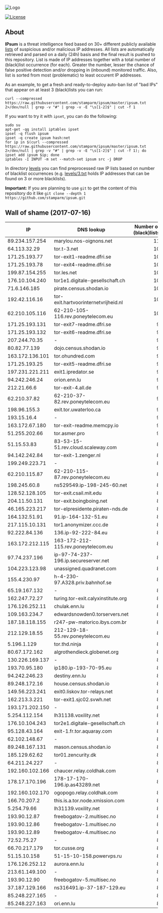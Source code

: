 ![Logo](logo.png)

[![License](https://img.shields.io/badge/license-Public_domain-red.svg)](https://wiki.creativecommons.org/wiki/Public_domain)

About
----

**IPsum** is a threat intelligence feed based on 30+ different publicly available [lists](https://github.com/stamparm/maltrail) of suspicious and/or malicious IP addresses. All lists are automatically retrieved and parsed on a daily (24h) basis and the final result is pushed to this repository. List is made of IP addresses together with a total number of (black)list occurrence (for each). Greater the number, lesser the chance of false positive detection and/or dropping in (inbound) monitored traffic. Also, list is sorted from most (problematic) to least occurent IP addresses.

As an example, to get a fresh and ready-to-deploy auto-ban list of "bad IPs" that appear on at least 3 (black)lists you can run:

```
curl --compressed https://raw.githubusercontent.com/stamparm/ipsum/master/ipsum.txt 2>/dev/null | grep -v "#" | grep -v -E "\s[1-2]$" | cut -f 1
```

If you want to try it with `ipset`, you can do the following:

```
sudo su
apt-get -qq install iptables ipset
ipset -q flush ipsum
ipset -q create ipsum hash:net
for ip in $(curl --compressed https://raw.githubusercontent.com/stamparm/ipsum/master/ipsum.txt 2>/dev/null | grep -v "#" | grep -v -E "\s[1-2]$" | cut -f 1); do ipset add ipsum $ip; done
iptables -I INPUT -m set --match-set ipsum src -j DROP
```

In directory [levels](levels) you can find preprocessed raw IP lists based on number of blacklist occurrences (e.g. [levels/3.txt](levels/3.txt) holds IP addresses that can be found on 3 or more blacklists).

**Important:** If you are planning to use `git` to get the content of this repository do it like `git clone --depth 1 https://github.com/stamparm/ipsum.git`

Wall of shame (2017-07-16)
----

|IP|DNS lookup|Number of (black)lists|
|---|---|--:|
89.234.157.254|marylou.nos-oignons.net|11
64.113.32.29|tor.t-3.net|10
171.25.193.77|tor-exit1-readme.dfri.se|10
171.25.193.78|tor-exit4-readme.dfri.se|10
199.87.154.255|tor.les.net|10
176.10.104.240|tor1e1.digitale-gesellschaft.ch|10
71.6.146.185|pirate.census.shodan.io|10
192.42.116.16|tor-exit.hartvoorinternetvrijheid.nl|10
62.210.105.116|62-210-105-116.rev.poneytelecom.eu|10
171.25.193.131|tor-exit7-readme.dfri.se|9
171.25.193.132|tor-exit6-readme.dfri.se|9
207.244.70.35|-|9
80.82.77.139|dojo.census.shodan.io|9
163.172.136.101|tor.ohundred.com|9
171.25.193.25|tor-exit5-readme.dfri.se|9
197.231.221.211|exit1.ipredator.se|9
94.242.246.24|orion.enn.lu|9
212.21.66.6|tor-exit-4.all.de|9
62.210.37.82|62-210-37-82.rev.poneytelecom.eu|9
198.96.155.3|exit.tor.uwaterloo.ca|9
193.15.16.4|-|9
163.172.67.180|tor-exit-readme.memcpy.io|9
51.255.202.66|tor.asmer.pro|9
51.15.53.83|83-53-15-51.rev.cloud.scaleway.com|8
94.142.242.84|tor-exit-1.zenger.nl|8
199.249.223.71|-|8
62.210.115.87|62-210-115-87.rev.poneytelecom.eu|8
198.245.60.8|ns529549.ip-198-245-60.net|8
128.52.128.105|tor-exit.csail.mit.edu|8
204.11.50.131|tor-exit.boingboing.net|8
46.165.223.217|tor-elpresidente.piraten-nds.de|8
164.132.51.91|91.ip-164-132-51.eu|8
217.115.10.131|tor1.anonymizer.ccc.de|8
92.222.84.136|136.ip-92-222-84.eu|8
163.172.212.115|163-172-212-115.rev.poneytelecom.eu|8
97.74.237.196|ip-97-74-237-196.ip.secureserver.net|8
104.223.123.98|unassigned.quadranet.com|8
155.4.230.97|h-4-230-97.A328.priv.bahnhof.se|8
65.19.167.132|-|8
162.247.72.27|turing.tor-exit.calyxinstitute.org|8
176.126.252.11|chulak.enn.lu|8
109.163.234.7|edwardsnowden0.torservers.net|8
187.18.118.155|r247-pw-matorico.ibys.com.br|8
212.129.18.55|212-129-18-55.rev.poneytelecom.eu|8
5.196.1.129|tor.thd.ninja|8
80.67.172.162|algrothendieck.globenet.org|8
130.226.169.137|-|8
193.70.95.180|ip180.ip-193-70-95.eu|8
94.242.246.23|destiny.enn.lu|8
89.248.172.16|house.census.shodan.io|8
149.56.223.241|exit0.liskov.tor-relays.net|8
162.213.3.221|tor-exit1.sjc02.svwh.net|8
193.171.202.150|-|8
5.254.112.154|lh31138.voxility.net|8
176.10.104.243|tor2e1.digitale-gesellschaft.ch|8
95.128.43.164|exit-1.fr.tor.aquaray.com|8
62.102.148.67|-|8
89.248.167.131|mason.census.shodan.io|8
185.129.62.62|tor01.zencurity.dk|8
64.211.24.227|-|8
192.160.102.166|chaucer.relay.coldhak.com|8
178.17.170.196|178-17-170-196.ip.as43289.net|8
192.160.102.170|ogopogo.relay.coldhak.com|8
166.70.207.2|this.is.a.tor.node.xmission.com|8
5.254.79.66|lh31139.voxility.net|8
193.90.12.87|freebogatov-2.multisec.no|8
193.90.12.86|freebogatov-1.multisec.no|8
193.90.12.89|freebogatov-4.multisec.no|8
72.52.75.27|-|8
66.70.217.179|tor.cusse.org|8
51.15.10.158|51-15-10-158.powervps.ru|8
176.126.252.12|aurora.enn.lu|8
213.61.149.100|-|8
193.90.12.90|freebogatov-5.multisec.no|8
37.187.129.166|ns316491.ip-37-187-129.eu|8
85.248.227.165|-|8
85.248.227.163|ori.enn.lu|8
